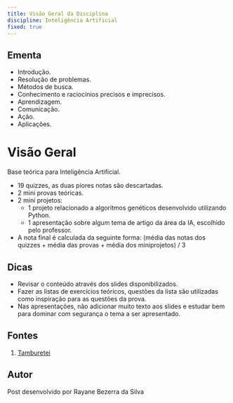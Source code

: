 ```yaml
---
title: Visão Geral da Disciplina
discipline: Inteligência Artificial 
fixed: true
---
```


## Ementa

- Introdução.
- Resolução de problemas.
- Métodos de busca.
- Conhecimento e raciocínios precisos e imprecisos.
- Aprendizagem.
- Comunicação.
- Ação.
- Aplicações.

# Visão Geral

Base teórica para Inteligência Artificial. 
- 19 quizzes, as duas piores notas são descartadas.
- 2 mini provas teóricas.
- 2 mini projetos:
    - 1 projeto relacionado a algoritmos genéticos desenvolvido utilizando Python.
    - 1 apresentação sobre algum tema de artigo da área da IA, escolhido pelo professor.
- A nota final é calculada da seguinte forma: (média das notas dos quizzes + média das provas + média dos miniprojetos) / 3

## Dicas
- Revisar o conteúdo através dos slides disponibilizados.
- Fazer as listas de exercícios teóricos, questões da lista são utilizadas como inspiração para as questões da prova.
- Nas apresentações, não adicionar muito texto aos slides e estudar bem para dominar com segurança o tema a ser apresentado.

## Fontes 

1. <a href= "https://github.com/OpenDevUFCG/Tamburetei" target="_blank"> Tamburetei </a>

## Autor 

Post desenvolvido por Rayane Bezerra da Silva